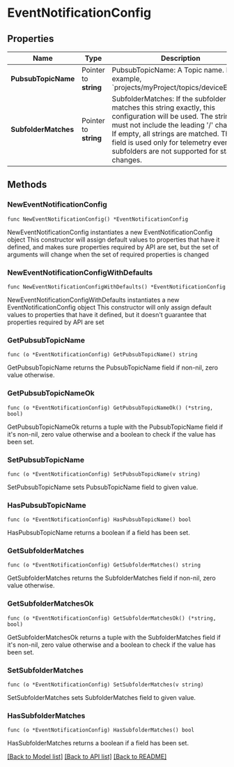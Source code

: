 # EventNotificationConfig

## Properties

Name | Type | Description | Notes
------------ | ------------- | ------------- | -------------
**PubsubTopicName** | Pointer to **string** | PubsubTopicName: A Topic name. For example, &#x60;projects/myProject/topics/deviceEvents&#x60;. | [optional] 
**SubfolderMatches** | Pointer to **string** | SubfolderMatches: If the subfolder name matches this string exactly, this configuration will be used. The string must not include the leading &#39;/&#39; character. If empty, all strings are matched. This field is used only for telemetry events; subfolders are not supported for state changes. | [optional] 

## Methods

### NewEventNotificationConfig

`func NewEventNotificationConfig() *EventNotificationConfig`

NewEventNotificationConfig instantiates a new EventNotificationConfig object
This constructor will assign default values to properties that have it defined,
and makes sure properties required by API are set, but the set of arguments
will change when the set of required properties is changed

### NewEventNotificationConfigWithDefaults

`func NewEventNotificationConfigWithDefaults() *EventNotificationConfig`

NewEventNotificationConfigWithDefaults instantiates a new EventNotificationConfig object
This constructor will only assign default values to properties that have it defined,
but it doesn't guarantee that properties required by API are set

### GetPubsubTopicName

`func (o *EventNotificationConfig) GetPubsubTopicName() string`

GetPubsubTopicName returns the PubsubTopicName field if non-nil, zero value otherwise.

### GetPubsubTopicNameOk

`func (o *EventNotificationConfig) GetPubsubTopicNameOk() (*string, bool)`

GetPubsubTopicNameOk returns a tuple with the PubsubTopicName field if it's non-nil, zero value otherwise
and a boolean to check if the value has been set.

### SetPubsubTopicName

`func (o *EventNotificationConfig) SetPubsubTopicName(v string)`

SetPubsubTopicName sets PubsubTopicName field to given value.

### HasPubsubTopicName

`func (o *EventNotificationConfig) HasPubsubTopicName() bool`

HasPubsubTopicName returns a boolean if a field has been set.

### GetSubfolderMatches

`func (o *EventNotificationConfig) GetSubfolderMatches() string`

GetSubfolderMatches returns the SubfolderMatches field if non-nil, zero value otherwise.

### GetSubfolderMatchesOk

`func (o *EventNotificationConfig) GetSubfolderMatchesOk() (*string, bool)`

GetSubfolderMatchesOk returns a tuple with the SubfolderMatches field if it's non-nil, zero value otherwise
and a boolean to check if the value has been set.

### SetSubfolderMatches

`func (o *EventNotificationConfig) SetSubfolderMatches(v string)`

SetSubfolderMatches sets SubfolderMatches field to given value.

### HasSubfolderMatches

`func (o *EventNotificationConfig) HasSubfolderMatches() bool`

HasSubfolderMatches returns a boolean if a field has been set.


[[Back to Model list]](../README.md#documentation-for-models) [[Back to API list]](../README.md#documentation-for-api-endpoints) [[Back to README]](../README.md)


